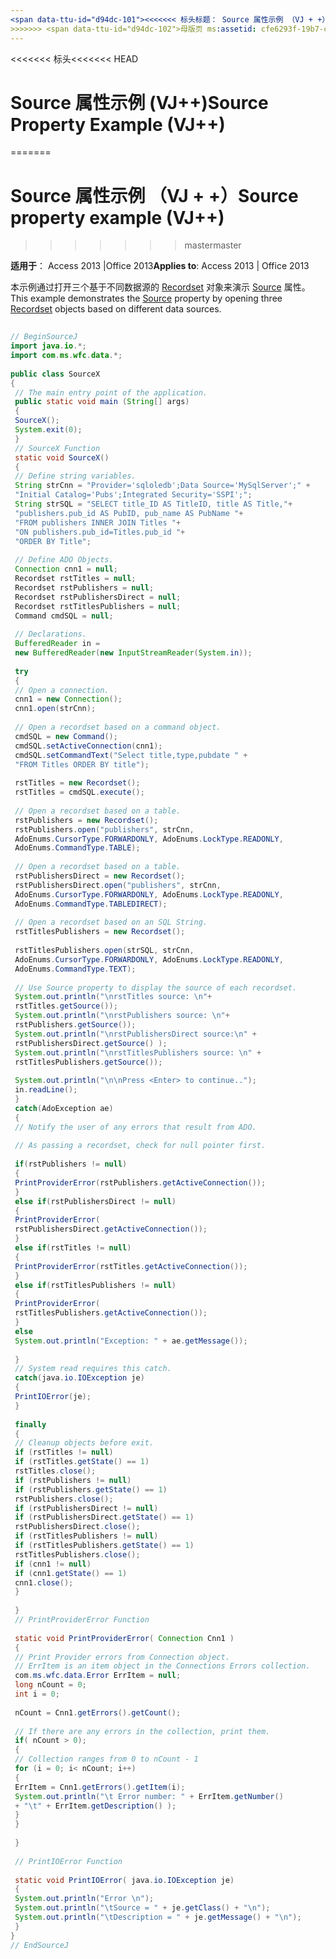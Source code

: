 ```yaml
---
<span data-ttu-id="d94dc-101"><<<<<<< 标头标题： Source 属性示例 （VJ + +） TOCTitle: Source 属性示例 （VJ + +） === 标题： Source 属性示例 （VJ + +） TOCTitle: Source 属性示例 （VJ + +）</span><span class="sxs-lookup"><span data-stu-id="d94dc-101"><<<<<<< HEAD title: Source Property Example (VJ++) TOCTitle: Source Property Example (VJ++) ======= title: Source property example (VJ++) TOCTitle: Source property example (VJ++)</span></span>
>>>>>>> <span data-ttu-id="d94dc-102">母版页 ms:assetid: cfe6293f-19b7-cc57-c53a-611f841273a5 ms:mtpsurl: https://msdn.microsoft.com/library/JJ250036(v=office.15) ms:contentKeyID: 48547821 ms.date: 09/18/2015 mtps_version: office.15.aspx</span><span class="sxs-lookup"><span data-stu-id="d94dc-102">master ms:assetid: cfe6293f-19b7-cc57-c53a-611f841273a5 ms:mtpsurl: https://msdn.microsoft.com/library/JJ250036(v=office.15) ms:contentKeyID: 48547821 ms.date: 09/18/2015 mtps_version: v=office.15</span></span>
---
```


<span data-ttu-id="d94dc-103"><<<<<<< 标头</span><span class="sxs-lookup"><span data-stu-id="d94dc-103"><<<<<<< HEAD</span></span>
# <a name="source-property-example-vj"></a><span data-ttu-id="d94dc-104">Source 属性示例 (VJ++)</span><span class="sxs-lookup"><span data-stu-id="d94dc-104">Source Property Example (VJ++)</span></span>
=======
# <a name="source-property-example-vj"></a><span data-ttu-id="d94dc-105">Source 属性示例 （VJ + +）</span><span class="sxs-lookup"><span data-stu-id="d94dc-105">Source property example (VJ++)</span></span>
>>>>>>> <span data-ttu-id="d94dc-106">master</span><span class="sxs-lookup"><span data-stu-id="d94dc-106">master</span></span>


<span data-ttu-id="d94dc-107">**适用于**： Access 2013 |Office 2013</span><span class="sxs-lookup"><span data-stu-id="d94dc-107">**Applies to**: Access 2013 | Office 2013</span></span>

<span data-ttu-id="d94dc-108">本示例通过打开三个基于不同数据源的 [Recordset](source-property-ado-recordset.md) 对象来演示 [Source](recordset-object-ado.md) 属性。</span><span class="sxs-lookup"><span data-stu-id="d94dc-108">This example demonstrates the [Source](source-property-ado-recordset.md) property by opening three [Recordset](recordset-object-ado.md) objects based on different data sources.</span></span>

```java 
 
// BeginSourceJ 
import java.io.*; 
import com.ms.wfc.data.*; 
 
public class SourceX 
{ 
 // The main entry point of the application. 
 public static void main (String[] args) 
 { 
 SourceX(); 
 System.exit(0); 
 } 
 // SourceX Function 
 static void SourceX() 
 { 
 // Define string variables. 
 String strCnn = "Provider='sqloledb';Data Source='MySqlServer';" + 
 "Initial Catalog='Pubs';Integrated Security='SSPI';"; 
 String strSQL = "SELECT title_ID AS TitleID, title AS Title,"+ 
 "publishers.pub_id AS PubID, pub_name AS PubName "+ 
 "FROM publishers INNER JOIN Titles "+ 
 "ON publishers.pub_id=Titles.pub_id "+ 
 "ORDER BY Title"; 
 
 // Define ADO Objects. 
 Connection cnn1 = null; 
 Recordset rstTitles = null; 
 Recordset rstPublishers = null; 
 Recordset rstPublishersDirect = null; 
 Recordset rstTitlesPublishers = null; 
 Command cmdSQL = null; 
 
 // Declarations. 
 BufferedReader in = 
 new BufferedReader(new InputStreamReader(System.in)); 
 
 try 
 { 
 // Open a connection. 
 cnn1 = new Connection(); 
 cnn1.open(strCnn); 
 
 // Open a recordset based on a command object. 
 cmdSQL = new Command(); 
 cmdSQL.setActiveConnection(cnn1); 
 cmdSQL.setCommandText("Select title,type,pubdate " + 
 "FROM Titles ORDER BY title"); 
 
 rstTitles = new Recordset(); 
 rstTitles = cmdSQL.execute(); 
 
 // Open a recordset based on a table. 
 rstPublishers = new Recordset(); 
 rstPublishers.open("publishers", strCnn, 
 AdoEnums.CursorType.FORWARDONLY, AdoEnums.LockType.READONLY, 
 AdoEnums.CommandType.TABLE); 
 
 // Open a recordset based on a table. 
 rstPublishersDirect = new Recordset(); 
 rstPublishersDirect.open("publishers", strCnn, 
 AdoEnums.CursorType.FORWARDONLY, AdoEnums.LockType.READONLY, 
 AdoEnums.CommandType.TABLEDIRECT); 
 
 // Open a recordset based on an SQL String. 
 rstTitlesPublishers = new Recordset(); 
 
 rstTitlesPublishers.open(strSQL, strCnn, 
 AdoEnums.CursorType.FORWARDONLY, AdoEnums.LockType.READONLY, 
 AdoEnums.CommandType.TEXT); 
 
 // Use Source property to display the source of each recordset. 
 System.out.println("\nrstTitles source: \n"+ 
 rstTitles.getSource()); 
 System.out.println("\nrstPublishers source: \n"+ 
 rstPublishers.getSource()); 
 System.out.println("\nrstPublishersDirect source:\n" + 
 rstPublishersDirect.getSource() ); 
 System.out.println("\nrstTitlesPublishers source: \n" + 
 rstTitlesPublishers.getSource()); 
 
 System.out.println("\n\nPress <Enter> to continue.."); 
 in.readLine(); 
 } 
 catch(AdoException ae) 
 { 
 // Notify the user of any errors that result from ADO. 
 
 // As passing a recordset, check for null pointer first. 
 
 if(rstPublishers != null) 
 { 
 PrintProviderError(rstPublishers.getActiveConnection()); 
 } 
 else if(rstPublishersDirect != null) 
 { 
 PrintProviderError( 
 rstPublishersDirect.getActiveConnection()); 
 } 
 else if(rstTitles != null) 
 { 
 PrintProviderError(rstTitles.getActiveConnection()); 
 } 
 else if(rstTitlesPublishers != null) 
 { 
 PrintProviderError( 
 rstTitlesPublishers.getActiveConnection()); 
 } 
 else 
 System.out.println("Exception: " + ae.getMessage()); 
 
 } 
 // System read requires this catch. 
 catch(java.io.IOException je) 
 { 
 PrintIOError(je); 
 } 
 
 finally 
 { 
 // Cleanup objects before exit. 
 if (rstTitles != null) 
 if (rstTitles.getState() == 1) 
 rstTitles.close(); 
 if (rstPublishers != null) 
 if (rstPublishers.getState() == 1) 
 rstPublishers.close(); 
 if (rstPublishersDirect != null) 
 if (rstPublishersDirect.getState() == 1) 
 rstPublishersDirect.close(); 
 if (rstTitlesPublishers != null) 
 if (rstTitlesPublishers.getState() == 1) 
 rstTitlesPublishers.close(); 
 if (cnn1 != null) 
 if (cnn1.getState() == 1) 
 cnn1.close(); 
 } 
 
 } 
 // PrintProviderError Function 
 
 static void PrintProviderError( Connection Cnn1 ) 
 { 
 // Print Provider errors from Connection object. 
 // ErrItem is an item object in the Connections Errors collection. 
 com.ms.wfc.data.Error ErrItem = null; 
 long nCount = 0; 
 int i = 0; 
 
 nCount = Cnn1.getErrors().getCount(); 
 
 // If there are any errors in the collection, print them. 
 if( nCount > 0); 
 { 
 // Collection ranges from 0 to nCount - 1 
 for (i = 0; i< nCount; i++) 
 { 
 ErrItem = Cnn1.getErrors().getItem(i); 
 System.out.println("\t Error number: " + ErrItem.getNumber() 
 + "\t" + ErrItem.getDescription() ); 
 } 
 } 
 
 } 
 
 // PrintIOError Function 
 
 static void PrintIOError( java.io.IOException je) 
 { 
 System.out.println("Error \n"); 
 System.out.println("\tSource = " + je.getClass() + "\n"); 
 System.out.println("\tDescription = " + je.getMessage() + "\n"); 
 } 
} 
// EndSourceJ 
```

